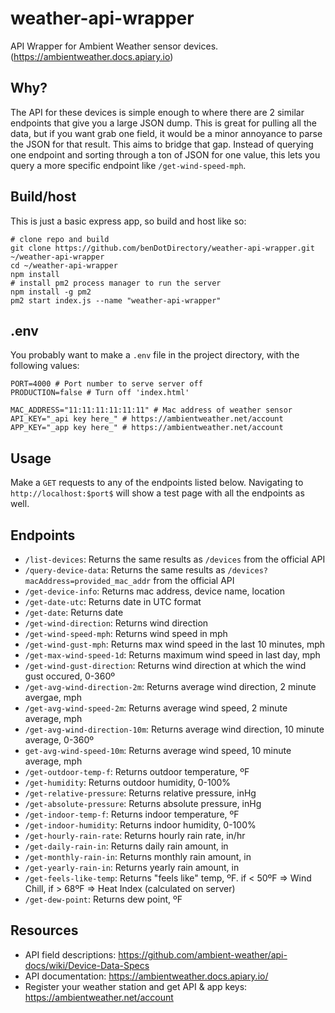# weather-api-wrapper
API Wrapper for Ambient Weather sensor devices. 
(https://ambientweather.docs.apiary.io)

## Why?
The API for these devices is simple enough to where there are 2 similar endpoints that give you a large JSON dump. This is great for pulling all the data, but if you want grab one field, it would be a minor annoyance to parse the JSON for that result. This aims to bridge that gap. Instead of querying one endpoint and sorting through a ton of JSON for one value, this lets you query a more specific endpoint like ```/get-wind-speed-mph```.

## Build/host
This is just a basic express app, so build and host like so:
```
# clone repo and build
git clone https://github.com/benDotDirectory/weather-api-wrapper.git ~/weather-api-wrapper
cd ~/weather-api-wrapper
npm install
# install pm2 process manager to run the server
npm install -g pm2
pm2 start index.js --name "weather-api-wrapper"
```

## .env
You probably want to make a ```.env``` file in the project directory, with the following values:
```
PORT=4000 # Port number to serve server off
PRODUCTION=false # Turn off 'index.html' 

MAC_ADDRESS="11:11:11:11:11:11" # Mac address of weather sensor
API_KEY="_api key here_" # https://ambientweather.net/account
APP_KEY="_app key here_" # https://ambientweather.net/account
```

## Usage
Make a ```GET``` requests to any of the endpoints listed below. Navigating to ```http://localhost:$port$``` will show a test page with all the endpoints as well.

## Endpoints
- ```/list-devices```: Returns the same results as ```/devices``` from the official API
- ```/query-device-data```: Returns the same results as ```/devices?macAddress=provided_mac_addr``` from the official API
- ```/get-device-info```: Returns mac address, device name, location
- ```/get-date-utc```: Returns date in UTC format
- ```/get-date```: Returns date
- ```/get-wind-direction```: Returns wind direction
- ```/get-wind-speed-mph```: Returns wind speed in mph
- ```/get-wind-gust-mph```: Returns max wind speed in the last 10 minutes, mph
- ```/get-max-wind-speed-1d```: Returns maximum wind speed in last day, mph
- ```/get-wind-gust-direction```: Returns wind direction at which the wind gust occured, 0-360º
- ```/get-avg-wind-direction-2m```: Returns average wind direction, 2 minute avergae, mph
- ```/get-avg-wind-speed-2m```: Returns average wind speed, 2 minute average, mph
- ```/get-avg-wind-direction-10m```: Returns average wind direction, 10 minute average, 0-360º
- ```get-avg-wind-speed-10m```: Returns average wind speed, 10 minute average, mph
- ```/get-outdoor-temp-f```: Returns outdoor temperature, ºF
- ```/get-humidity```: Returns outdoor humidity, 0-100%
- ```/get-relative-pressure```: Returns relative pressure, inHg
- ```/get-absolute-pressure```: Returns absolute pressure, inHg
- ```/get-indoor-temp-f```: Returns indoor temperature, ºF
- ```/get-indoor-humidity```: Returns indoor humidity, 0-100%
- ```/get-hourly-rain-rate```: Returns hourly rain rate, in/hr
- ```/get-daily-rain-in```: Returns daily rain amount, in
- ```/get-monthly-rain-in```: Returns monthly rain amount, in
- ```/get-yearly-rain-in```: Returns yearly rain amount, in
- ```/get-feels-like-temp```: Returns "feels like" temp, ºF. if < 50ºF => Wind Chill, if > 68ºF => Heat Index (calculated on server)
- ```/get-dew-point```: Returns dew point, ºF

## Resources
- API field descriptions: https://github.com/ambient-weather/api-docs/wiki/Device-Data-Specs
- API documentation: https://ambientweather.docs.apiary.io/
- Register your weather station and get API & app keys:  https://ambientweather.net/account
